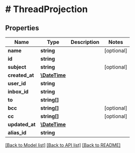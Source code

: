 # # ThreadProjection

## Properties

Name | Type | Description | Notes
------------ | ------------- | ------------- | -------------
**name** | **string** |  | [optional] 
**id** | **string** |  | 
**subject** | **string** |  | [optional] 
**created_at** | [**\DateTime**](\DateTime) |  | 
**user_id** | **string** |  | 
**inbox_id** | **string** |  | 
**to** | **string[]** |  | 
**bcc** | **string[]** |  | [optional] 
**cc** | **string[]** |  | [optional] 
**updated_at** | [**\DateTime**](\DateTime) |  | 
**alias_id** | **string** |  | 

[[Back to Model list]](../../README#documentation-for-models) [[Back to API list]](../../README#documentation-for-api-endpoints) [[Back to README]](../../README)


